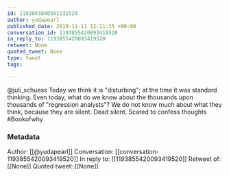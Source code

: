 ```yaml
---
id: 1193863840561131520
author: yudapearl
published_date: 2019-11-11 12:11:35 +00:00
conversation_id: 1193855420093419520
in_reply_to: 1193855420093419520
retweet: None
quoted_tweet: None
type: tweet
tags:

---
```


@juli_schuess Today we think it is "disturbing"; at the time it was standard thinking. Even today, what do we know about the thousands upon thousands of "regression analysts"? We do not know much about what they think, because they are silent. Dead silent. Scared to confess thoughts
#Bookofwhy

### Metadata

Author: [[@yudapearl]]
Conversation: [[conversation-1193855420093419520]]
In reply to: [[1193855420093419520]]
Retweet of: [[None]]
Quoted tweet: [[None]]
